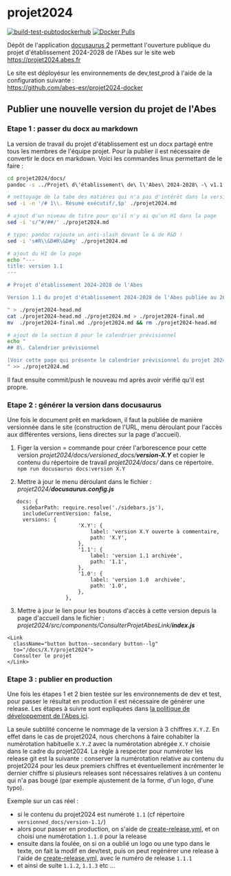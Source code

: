 # projet2024

[![build-test-pubtodockerhub](https://github.com/abes-esr/projet2024/actions/workflows/build-test-pubtodockerhub.yml/badge.svg)](https://github.com/abes-esr/projet2024/actions/workflows/build-test-pubtodockerhub.yml) [![Docker Pulls](https://img.shields.io/docker/pulls/abesesr/projet2024.svg)](https://hub.docker.com/r/abesesr/projet2024/)

Dépôt de l'application [docusaurus 2](https://docusaurus.io/) permettant l'ouverture publique du projet d'établissement 2024-2028 de l'Abes sur le site web https://projet2024.abes.fr

Le site est déployésur les environnements de dev,test,prod à l'aide de la configuration suivante :  
https://github.com/abes-esr/projet2024-docker


## Publier une nouvelle version du projet de l'Abes


### Etape 1 : passer du docx au markdown

La version de travail du projet d'établissement est un docx partagé entre tous les membres de l'équipe projet. Pour la publier il est nécessaire de convertir le docx en markdown. Voici les commandes linux permettant de le faire :

``` bash
cd projet2024/docs/
pandoc -s ../Projet\ d\'établissement\ de\ l\'Abes\ 2024-2028\ -\ v1.1.docx -t gfm -o ./projet2024.md --extract-media=.

# nettoyage de la tabe des matières qui n'a pas d'intérêt dans la version markdown (autogénérée)
sed -i -n '/# 1\\. Résumé exécutif/,$p' ./projet2024.md

# ajout d'un niveau de titre pour qu'il n'y ai qu'un H1 dans la page
sed -i 's/^#/##/' ./projet2024.md

# typo: pandoc rajoute un anti-slash devant le & de R&D !
sed -i 's#R\\&D#R\&D#g' ./projet2024.md

# ajout du H1 de la page
echo "---
title: version 1.1
---

# Projet d’établissement 2024-2028 de l'Abes

Version 1.1 du projet d'établissement 2024-2028 de l'Abes publiée au 26/09/2023.

" > ./projet2024-head.md
cat ./projet2024-head.md ./projet2024.md > ./projet2024-final.md
mv  ./projet2024-final.md ./projet2024.md && rm ./projet2024-head.md

# ajout de la section 8 pour le calendrier prévisionnel
echo "
## 8\. Calendrier prévisionnel

[Voir cette page qui présente le calendrier prévisionnel du projet 2024-2028 de l'Abes](projet2024-calendrier).
" >> ./projet2024.md
```

Il faut ensuite commit/push le nouveau md après avoir vérifié qu'il est propre.

### Etape 2 : générer la version dans docusaurus


Une fois le document prêt en markdown, il faut la publiée de manière versionnée dans le site (construction de l'URL, menu déroulant pour l'accès aux différentes versions, liens directes sur la page d'accueil).
1. Figer la version = commande pour créer l'arborescence pour cette version *projet2024/docs/versioned_docs/**version-X.Y*** et copier le contenu du répertoire de travail *projet2024/docs/* dans ce répertoire.  
   ```npm run docusaurus docs:version X.Y ```

2. Mettre à jour le menu déroulant dans le fichier : *projet2024/**docusaurus.config.js***

```
   docs: {  
     sidebarPath: require.resolve('./sidebars.js'),        
     includeCurrentVersion: false,  
     versions: {
                       'X.Y': {
                           label: 'version X.Y ouverte à commentaire,
                           path: 'X.Y',
                       },
                       '1.1': {
                           label: 'version 1.1 archivée',
                           path: '1.1',
                       },
                       '1.0': {
                           label: 'version 1.0  archivée',
                           path: '1.0',
                       },
                   },
```

3. Mettre à jour le lien pour les boutons d'accès à cette version depuis la page d'accueil dans le fichier :  *projet2024/src/components/ConsulterProjetAbesLink/**index.js***
```
<Link  
  className="button button--secondary button--lg"  
  to="/docs/X.Y/projet2024">  
  Consulter le projet  
</Link>
```

### Etape 3 : publier en production

Une fois les étapes 1 et 2 bien testée sur les environnements de dev et test, pour passer le résultat en production il est nécessaire de générer une release. Les étapes à suivre sont expliquées dans [la politique de développement de l'Abes ici](https://github.com/abes-esr/abes-politique-developpement/blob/main/01-Gestion%20du%20code%20source.md#publier-une-nouvelle-release-dune-application).

La seule subtilité concerne le nommage de la version à 3 chiffres `X.Y.Z`. En effet dans le cas de projet2024, nous cherchons à faire cohabiter la numérotation habituelle `X.Y.Z` avec la numérotation abrégée `X.Y` choisie dans le cadre du projet2024. La règle à respecter pour numéroter les release git est la suivante :
conserver la numérotation relative au contenu du projet2024 pour les deux premiers chiffres et éventuellement incrémenter le dernier chiffre si plusieurs releases sont nécessaires relatives à un contenu qui n'a pas bougé (par exemple ajustement de la forme, d'un logo, d'une typo).

Exemple sur un cas réel :
- si le contenu du projet2024 est numéroté `1.1` (cf répertoire `versionned_docs/version-1.1/`)
- alors pour passer en production, on s'aide de [create-release.yml](https://github.com/abes-esr/projet2024/actions/workflows/create-release.yml), et on choisi une numérotation `1.1.0` pour la release
- ensuite dans la foulée, on si on a oublié un logo ou une typo dans le texte, on fait la modif en dev/test, puis on peut regénérer une release à l'aide de [create-release.yml](https://github.com/abes-esr/projet2024/actions/workflows/create-release.yml), avec le numéro de release `1.1.1`
- et ainsi de suite `1.1.2`, `1.1.3` etc ...
